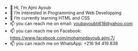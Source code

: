 - 👋 Hi, I’m Ajmi Ayoub
- 👀 I’m interested in Programming and Web Developping
- 🌱 I’m currently learning HTML and CSS
- 📫 you can reach me on email: youbayoubti618@yahoo.com  
- 📫 you can reach me on Facebook: https://www.facebook.com/mohamedayoub.ajmi.7/ 
- 📫 you can reach me on WhatsApp: +216 94 419 838

<!---
AjmiAyoub/AjmiAyoub is a ✨ special ✨ repository because its `README.md` (this file) appears on your GitHub profile.
You can click the Preview link to take a look at your changes.
--->
